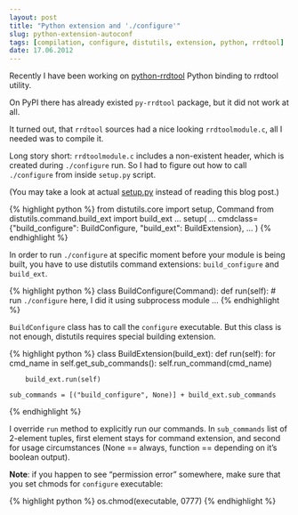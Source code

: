 ```yaml
---
layout: post
title: "Python extension and './configure'"
slug: python-extension-autoconf
tags: [compilation, configure, distutils, extension, python, rrdtool]
date: 17.06.2012
---
```


Recently I have been working on [python-rrdtool] Python binding to
rrdtool utility.

On PyPI there has already existed `py-rrdtool` package, but it did not
work at all.

It turned out, that `rrdtool` sources had a nice looking
`rrdtoolmodule.c`, all I needed was to compile it.

Long story short: `rrdtoolmodule.c` includes a non-existent header,
which is created during `./configure` run. So I had to figure out how to
call `./configure` from inside `setup.py` script.

(You may take a look at actual [setup.py] instead of reading this blog
post.)

{% highlight python %}
from distutils.core import setup, Command
from distutils.command.build_ext import build_ext
...
setup(
    ...
    cmdclass={"build_configure": BuildConfigure, "build_ext": BuildExtension},
    ...
)
{% endhighlight %}

In order to run `./configure` at specific moment before your module is
being built, you have to use distutils command extensions:
`build_configure` and `build_ext`.

{% highlight python %}
class BuildConfigure(Command):
    def run(self):
        # run `./configure` here, I did it using subprocess module
        ...
{% endhighlight %}

`BuildConfigure` class has to call the `configure` executable. But this
class is not enough, distutils requires special building extension.

{% highlight python %}
class BuildExtension(build_ext):
    def run(self):
        for cmd_name in self.get_sub_commands():
            self.run_command(cmd_name)

        build_ext.run(self)

    sub_commands = [("build_configure", None)] + build_ext.sub_commands
{% endhighlight %}

I override `run` method to explicitly run our commands. In
`sub_commands` list of 2-element tuples, first element stays for command
extension, and second for usage circumstances (None == always, function
== depending on it’s boolean output).

**Note**: if you happen to see “permission error” somewhere, make sure
that you set chmods for `configure` executable:

{% highlight python %}
os.chmod(executable, 0777)
{% endhighlight %}

  [python-rrdtool]: https://github.com/pbanaszkiewicz/python-rrdtool
  [setup.py]: https://github.com/pbanaszkiewicz/python-rrdtool/blob/master/setup.py
